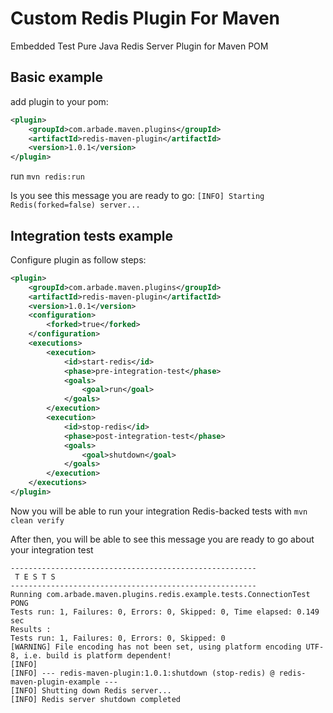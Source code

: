 Custom Redis Plugin For Maven
==================

Embedded Test Pure Java Redis Server Plugin for Maven POM


Basic example
-----------------

add plugin to your pom:
```xml
<plugin>
    <groupId>com.arbade.maven.plugins</groupId>
    <artifactId>redis-maven-plugin</artifactId>
    <version>1.0.1</version>
</plugin>
```

run ```mvn redis:run```

Is you see this message you are ready to go: ```[INFO] Starting Redis(forked=false) server...```


Integration tests example
-----------------


Configure plugin as follow steps:
```xml
<plugin>
    <groupId>com.arbade.maven.plugins</groupId>
    <artifactId>redis-maven-plugin</artifactId>
    <version>1.0.1</version>
    <configuration>
        <forked>true</forked>
    </configuration>
    <executions>
        <execution>
            <id>start-redis</id>
            <phase>pre-integration-test</phase>
            <goals>
                <goal>run</goal>
            </goals>
        </execution>
        <execution>
            <id>stop-redis</id>
            <phase>post-integration-test</phase>
            <goals>
                <goal>shutdown</goal>
            </goals>
        </execution>
    </executions>
</plugin>
```

Now you will be able to run your integration Redis-backed tests with ```mvn clean verify```

After then, you will be able to see this message you are ready to go about your integration test
``` 
-------------------------------------------------------
 T E S T S
-------------------------------------------------------
Running com.arbade.maven.plugins.redis.example.tests.ConnectionTest
PONG
Tests run: 1, Failures: 0, Errors: 0, Skipped: 0, Time elapsed: 0.149 sec
Results :
Tests run: 1, Failures: 0, Errors: 0, Skipped: 0
[WARNING] File encoding has not been set, using platform encoding UTF-8, i.e. build is platform dependent!
[INFO] 
[INFO] --- redis-maven-plugin:1.0.1:shutdown (stop-redis) @ redis-maven-plugin-example ---
[INFO] Shutting down Redis server...
[INFO] Redis server shutdown completed
```

